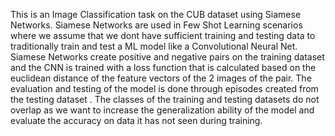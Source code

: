 This is an Image Classification task on the CUB dataset using Siamese Networks. Siamese Networks are used in Few Shot Learning scenarios where we assume that we dont have sufficient training and testing data to traditionally train and test a ML model like a Convolutional Neural Net. Siamese Networks create positive and negative pairs on the training dataset and the CNN is trained with a loss function that is calculated based on the euclidean distance of the feature vectors of the 2 images of the pair. The evaluation and testing of the model is done through episodes created from the testing dataset . The classes of the training and testing datasets do not overlap as we want to increase the generalization ability of the model and evaluate the accuracy on data it has not seen during training.
